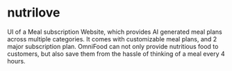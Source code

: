# nutrilove
UI of a Meal subscription Website, which provides AI generated meal plans across multiple categories. It comes with customizable meal plans, and 2 major subscription plan. OmniFood can not only provide nutritious food to customers, but also save them from the hassle of thinking of a meal every 4 hours. 
